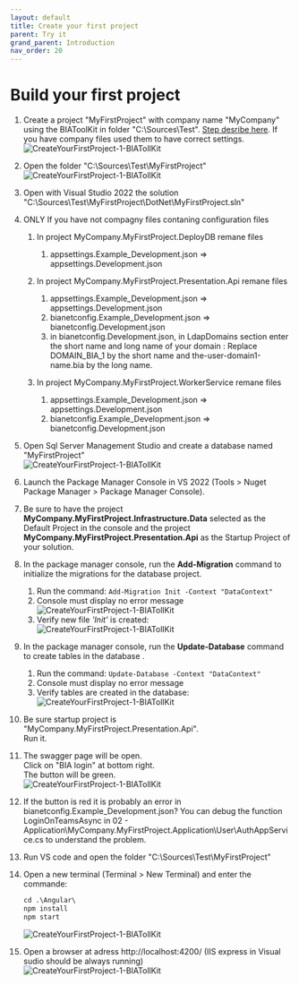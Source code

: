 ```yaml
---
layout: default
title: Create your first project
parent: Try it
grand_parent: Introduction
nav_order: 20
---
```


# Build your first project

1. Create a project "MyFirstProject" with company name "MyCompany" using the BIAToolKit in folder "C:\Sources\Test". [Step desribe here](../../30-BIAToolKit/20-CreateProject.md). If you have company files used them to have correct settings.
  ![CreateYourFirstProject-1-BIATollKit](../../Images/GettingStarted/CreateYourFirstProject-1-BIATollKit.PNG)

1. Open the folder "C:\Sources\Test\MyFirstProject"   
   ![CreateYourFirstProject-1-BIATollKit](../../Images/GettingStarted/CreateYourFirstProject-2-Files.PNG)

2. Open with Visual Studio 2022 the solution "C:\Sources\Test\MyFirstProject\DotNet\MyFirstProject.sln"
   
3. ONLY If you have not compagny files contaning configuration files
   1.  In project MyCompany.MyFirstProject.DeployDB remane files 
       1. appsettings.Example_Development.json => appsettings.Development.json

   2. In project MyCompany.MyFirstProject.Presentation.Api remane files 
      1. appsettings.Example_Development.json => appsettings.Development.json
      2. bianetconfig.Example_Development.json => bianetconfig.Development.json
      3. in bianetconfig.Development.json, in LdapDomains section enter the short name and long name of your domain : Replace DOMAIN_BIA_1 by the short name and the-user-domain1-name.bia by the long name.

   3. In project MyCompany.MyFirstProject.WorkerService remane files 
      1. appsettings.Example_Development.json => appsettings.Development.json
      2. bianetconfig.Example_Development.json => bianetconfig.Development.json
   
4. Open Sql Server Management Studio and create a database named "MyFirstProject"   
   ![CreateYourFirstProject-1-BIATollKit](../../Images/GettingStarted/CreateYourFirstProject-3-Database.PNG)

5. Launch the Package Manager Console in VS 2022 (Tools > Nuget Package Manager > Package Manager Console).

6.  Be sure to have the project **MyCompany.MyFirstProject.Infrastructure.Data** selected as the Default Project in the console and the project **MyCompany.MyFirstProject.Presentation.Api** as the Startup Project of your solution.

7.  In the package manager console, run the **Add-Migration** command to initialize the migrations for the database project. 
    1.  Run the command: `Add-Migration Init -Context "DataContext"`
    2.  Console must display no error message   
      ![CreateYourFirstProject-1-BIATollKit](../../Images/Tuto/AddMigrationInit.PNG)   
    3.  Verify new file *'Init'* is created:    
      ![CreateYourFirstProject-1-BIATollKit](../../Images/Tuto/AddMigrationInitFile.PNG)  

8.  In the package manager console, run the **Update-Database** command to create tables in the database . 
    1.  Run the command: `Update-Database -Context "DataContext"`
    2.  Console must display no error message
    3.  Verify tables are created in the database:   
    ![CreateYourFirstProject-1-BIATollKit](../../Images/GettingStarted/CreateYourFirstProject-4-Tables.PNG)

9.  Be sure startup project is "MyCompany.MyFirstProject.Presentation.Api".   
Run it. 
    
1.  The swagger page will be open.  
Click on "BIA login" at bottom right.  
The button will be green.  
    ![CreateYourFirstProject-1-BIATollKit](../../Images/GettingStarted/CreateYourFirstProject-5-Swagger.PNG)
    
1.  If the button is red it is probably an error in bianetconfig.Example_Development.json? You can debug the function LoginOnTeamsAsync in 02 - Application\MyCompany.MyFirstProject.Application\User\AuthAppService.cs to understand the problem.

2.  Run VS code and open the folder "C:\Sources\Test\MyFirstProject"
    
3.  Open a new terminal (Terminal > New Terminal) and enter the commande:
    ```ps
    cd .\Angular\
    npm install
    npm start
    ```
    ![CreateYourFirstProject-1-BIATollKit](../../Images/GettingStarted/CreateYourFirstProject-6-VSCode.PNG)

4.  Open a browser at adress http://localhost:4200/ (IIS express in Visual sudio should be always running)  
    ![CreateYourFirstProject-1-BIATollKit](../../Images/GettingStarted/CreateYourFirstProject-7-Application.PNG)
